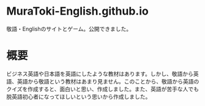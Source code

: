 # MuraToki-English.github.io
敬語・Englishのサイトとゲーム。公開できました。

# 概要
ビジネス英語や日本語を英語にしたような教材はあります。しかし、敬語から英語、英語から敬語という教材はあまり見ません。このことから、敬語から英語のクイズを作成すると、面白いと思い、作成しました。また、英語が苦手な人でも脱英語初心者になってほしいという思いから作成しました。
